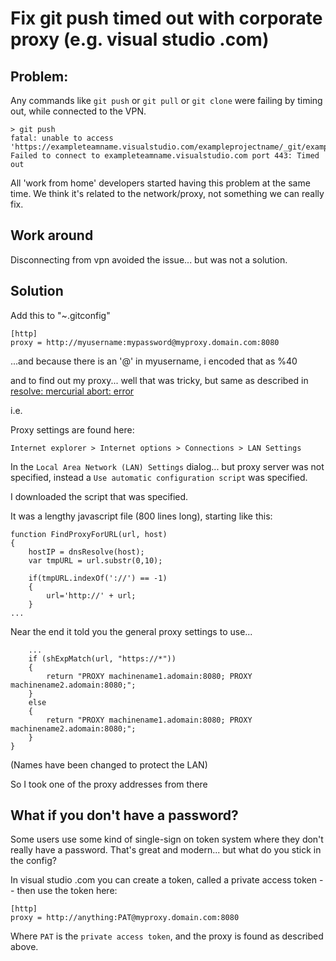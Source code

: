 ﻿# Fix git push timed out with corporate proxy (e.g. visual studio .com)

## Problem:

Any commands like `git push` or  `git pull` or `git clone` were failing by timing out, while connected to the VPN.

	> git push
	fatal: unable to access 'https://exampleteamname.visualstudio.com/exampleprojectname/_git/examplereponame/': Failed to connect to exampleteamname.visualstudio.com port 443: Timed out


All 'work from home' developers started having this problem at the same time. We think it's related to the network/proxy, not something we can really fix.


## Work around

Disconnecting from vpn avoided the issue... but was not a solution.

## Solution


Add this to "~\.gitconfig"

	[http]
	proxy = http://myusername:mypassword@myproxy.domain.com:8080

...and because there is an '@' in myusername, i encoded that as %40

and to find out my proxy... well that was tricky, but same as described in [resolve: mercurial abort: error](../mercurial/proxy_connection_attempt_failure.md)

i.e.

Proxy settings are found here:

	Internet explorer > Internet options > Connections > LAN Settings

In the `Local Area Network (LAN) Settings` dialog... but proxy server was not specified, instead a `Use automatic configuration script` was specified.

I downloaded the script that was specified.

It was a lengthy javascript file (800 lines long), starting like this:

	function FindProxyForURL(url, host)
	{
		hostIP = dnsResolve(host);
		var tmpURL = url.substr(0,10);

		if(tmpURL.indexOf('://') == -1)
		{
			url='http://' + url;
		}
	...

Near the end it told you the general proxy settings to use...


		...
		if (shExpMatch(url, "https://*"))
		{
			return "PROXY machinename1.adomain:8080; PROXY machinename2.adomain:8080;";
		}
		else
		{
			return "PROXY machinename1.adomain:8080; PROXY machinename2.adomain:8080;";
		}
	}


(Names have been changed to protect the LAN)

So I took one of the proxy addresses from there


## What if you don't have a password?

Some users use some kind of single-sign on token system where they don't really have a password. That's great and modern... but what do you stick in the config?

In visual studio .com you can create a token, called a private access token -- then use the token here:



	[http]
	proxy = http://anything:PAT@myproxy.domain.com:8080

Where `PAT` is the `private access token`, and the proxy is found as described above.